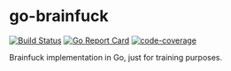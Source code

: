 # go-brainfuck

[![Build Status](https://travis-ci.com/pkierski/go-brainfuck.svg?branch=master)](https://travis-ci.com/pkierski/go-brainfuck) [![Go Report Card](https://goreportcard.com/badge/github.com/pkierski/go-brainfuck)](https://goreportcard.com/report/github.com/pkierski/go-brainfuck) [![code-coverage](http://gocover.io/_badge/github.com/pkierski/go-brainfuck)](http://gocover.io/github.com/pkierski/go-brainfuck)

Brainfuck implementation in Go, just for training purposes.
